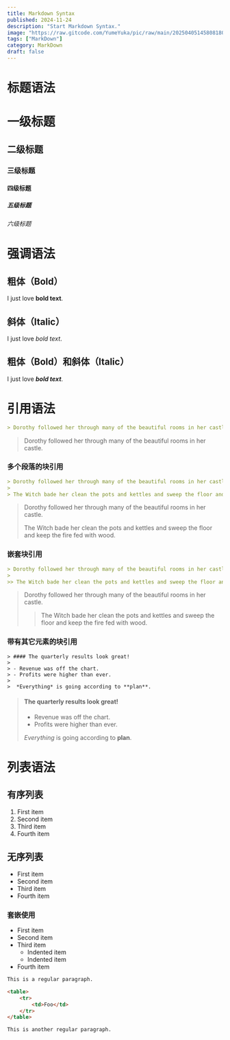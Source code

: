 ```yaml
---
title: Markdown Syntax
published: 2024-11-24
description: "Start Markdown Syntax."
image: "https://raw.gitcode.com/YumeYuka/pic/raw/main/20250405145808180.png"
tags: ["MarkDown"]
category: MarkDown
draft: false
---
```



# 标题语法

# 一级标题

## 二级标题

### 三级标题

#### 四级标题

##### 五级标题

###### 六级标题


# 强调语法  

## 粗体（Bold）

I just love **bold text**.  

## 斜体（Italic）

I just love *bold text*.  

## 粗体（Bold）和斜体（Italic）

I just love ***bold text***. 

# 引用语法

```markdown
> Dorothy followed her through many of the beautiful rooms in her castle.
```

> Dorothy followed her through many of the beautiful rooms in her castle.

### 多个段落的块引用

```markdown
> Dorothy followed her through many of the beautiful rooms in her castle.
>
> The Witch bade her clean the pots and kettles and sweep the floor and keep the fire fed with wood.
```

> Dorothy followed her through many of the beautiful rooms in her castle.
>
> The Witch bade her clean the pots and kettles and sweep the floor and keep the fire fed with wood.

### 嵌套块引用

```markdown
> Dorothy followed her through many of the beautiful rooms in her castle.
>
>> The Witch bade her clean the pots and kettles and sweep the floor and keep the fire fed with wood.
```


> Dorothy followed her through many of the beautiful rooms in her castle.
>
>> The Witch bade her clean the pots and kettles and sweep the floor and keep the fire fed with wood.

### 带有其它元素的块引用

```text
> #### The quarterly results look great!
>
> - Revenue was off the chart.
> - Profits were higher than ever.
>
>  *Everything* is going according to **plan**.
```

> #### The quarterly results look great!
>
> - Revenue was off the chart.
> - Profits were higher than ever.
>
>  *Everything* is going according to **plan**.

# 列表语法

## 有序列表

1. First item
2. Second item
3. Third item
4. Fourth item  

## 无序列表

- First item
- Second item
- Third item
- Fourth item

### 套嵌使用
- First item
- Second item
- Third item
  - Indented item
  - Indented item
- Fourth item

```html
This is a regular paragraph.

<table>
    <tr>
        <td>Foo</td>
    </tr>
</table>

This is another regular paragraph.
```
